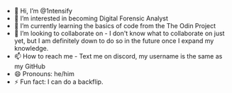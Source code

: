 - 👋 Hi, I’m @1ntensify
- 👀 I’m interested in becoming Digital Forensic Analyst
- 🌱 I’m currently learning the basics of code from the The Odin Project
- 💞️ I’m looking to collaborate on - I don't know what to collaborate on just yet, but I am definitely down to do so in the future once I expand my knowledge.
- 📫 How to reach me - Text me on discord, my username is the same as my GitHub
- 😄 Pronouns: he/him
- ⚡ Fun fact: I can do a backflip.

<!---
1ntensify/1ntensify is a ✨ special ✨ repository because its `README.md` (this file) appears on your GitHub profile.
You can click the Preview link to take a look at your changes.
--->
